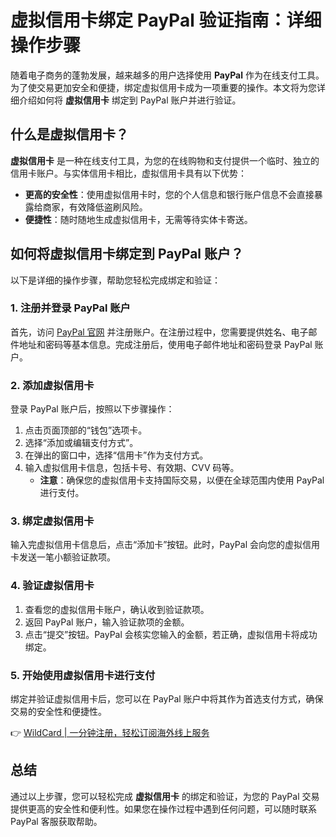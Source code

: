 # 虚拟信用卡绑定 PayPal 验证指南：详细操作步骤

随着电子商务的蓬勃发展，越来越多的用户选择使用 **PayPal** 作为在线支付工具。为了使交易更加安全和便捷，绑定虚拟信用卡成为一项重要的操作。本文将为您详细介绍如何将 **虚拟信用卡** 绑定到 PayPal 账户并进行验证。

## 什么是虚拟信用卡？

**虚拟信用卡** 是一种在线支付工具，为您的在线购物和支付提供一个临时、独立的信用卡账户。与实体信用卡相比，虚拟信用卡具有以下优势：

- **更高的安全性**：使用虚拟信用卡时，您的个人信息和银行账户信息不会直接暴露给商家，有效降低盗刷风险。
- **便捷性**：随时随地生成虚拟信用卡，无需等待实体卡寄送。

## 如何将虚拟信用卡绑定到 PayPal 账户？

以下是详细的操作步骤，帮助您轻松完成绑定和验证：

### 1. 注册并登录 PayPal 账户

首先，访问 [PayPal 官网](https://www.paypal.com) 并注册账户。在注册过程中，您需要提供姓名、电子邮件地址和密码等基本信息。完成注册后，使用电子邮件地址和密码登录 PayPal 账户。

### 2. 添加虚拟信用卡

登录 PayPal 账户后，按照以下步骤操作：

1. 点击页面顶部的“钱包”选项卡。
2. 选择“添加或编辑支付方式”。
3. 在弹出的窗口中，选择“信用卡”作为支付方式。
4. 输入虚拟信用卡信息，包括卡号、有效期、CVV 码等。
   - **注意**：确保您的虚拟信用卡支持国际交易，以便在全球范围内使用 PayPal 进行支付。

### 3. 绑定虚拟信用卡

输入完虚拟信用卡信息后，点击“添加卡”按钮。此时，PayPal 会向您的虚拟信用卡发送一笔小额验证款项。

### 4. 验证虚拟信用卡

1. 查看您的虚拟信用卡账户，确认收到验证款项。
2. 返回 PayPal 账户，输入验证款项的金额。
3. 点击“提交”按钮。PayPal 会核实您输入的金额，若正确，虚拟信用卡将成功绑定。

### 5. 开始使用虚拟信用卡进行支付

绑定并验证虚拟信用卡后，您可以在 PayPal 账户中将其作为首选支付方式，确保交易的安全性和便捷性。

👉 [WildCard | 一分钟注册，轻松订阅海外线上服务](https://bbtdd.com/WildCard)

## 总结

通过以上步骤，您可以轻松完成 **虚拟信用卡** 的绑定和验证，为您的 PayPal 交易提供更高的安全性和便利性。如果您在操作过程中遇到任何问题，可以随时联系 PayPal 客服获取帮助。